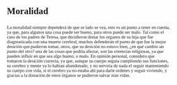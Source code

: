 <html><head><meta charset="utf-8"/><style>h1 { margin: 5px 0 20px 0; }h2, h3 { margin: 10px 0 15px 0; }img { max-width: 100%; }pre { background-color: #f1f1f1; border-radius: 5px; padding: 10px; }pre > code { padding: 0; }table {border-spacing: 0; border-style: solid; border-width: 1px; border-collapse: collapse; margin-top: 0.5em;}th, td {padding: 2px 5px;}a { color: #FF9137; text-decoration: none; } pre, code { font-family: "Courier New"; font-weight: normal;  }pre { display: block; background-color: #f1f1f1; white-space: pre-wrap } code { padding: 3px; overflow: auto; line-height: 1.45em; background-color: #f1f1f1; border-radius: 5px; color: #000000; } .code-comment { color: #75715E;} .code-string { color: #E6DB74;} .code-literal { color: #AE81FF;} .code-type { color: #66D9EF;} .code-builtin { color: #A6E22E;} .code-keyword { color: #F92672;} .code-other { color: #F92672;} body { font-family: "MS Shell Dlg 2"; font-weight: normal; font-size: 7.8pt; } </style></head><body class="export"><h1>Moralidad</h1>
<p>La moralidad siempre dependerá de que se lado se vea, esto es un punto a tener en cuenta, ya que, para algunos una cosa puede ser bueno, para otros puede ser malo. Tal como el caso de los padres de Teresa, que decidieron donar los organos de su hija que fue diagnosticada con una muerte cerebral, muchos defenderán el punto de que fue la mejor desición que pudieron tomar, otros, que su desición no estuvo bien, ¿en qué cambio un punto del otro? una de las cosas que podría afectar, son las creencias religiosas, ya que pueden influir en que sea algo bueno, o malo. En opinión personal, considero que tomaron la desición correcta, ya que, aunque su cuerpo seguía cumpliendo sus funciones, su cerebro y mente ya lo habían abandonado, y no serviría de nada el seguir manteniendo su cuerpo con vida, si el cerebro ya no estaba ahí para darle ordenes y seguir viviendo, y gracias a la donación de estos órganos se pudieron salvar más vidas.</p>
</body></html>